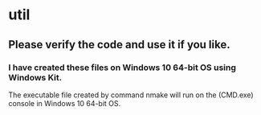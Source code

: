 # util


## Please verify the code and use it if you like.


### I have created these files on Windows 10 64-bit OS using Windows Kit.

The executable file created by command nmake will run on the (CMD.exe) console in Windows 10 64-bit OS.
